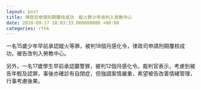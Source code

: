 ```yaml
---
layout: post
title: 律政司申請刑期覆核成功　縱火罪少年改判入勞教中心
date: 2020-09-17 18:03:33.000000000 +08:00
categories: rthk
---
```


一名15歲少年早前承認縱火等罪，被判18個月感化令，律政司申請刑期覆核成功，被告改判入勞教中心。

另外，一名17歲學生早前承認襲警罪，被判12個月感化令。裁判官表示，考慮到被告年輕及認罪，事後亦確診有自閉症，但強調案情嚴重，希望被告改善情緒管理，行事考慮後果。
